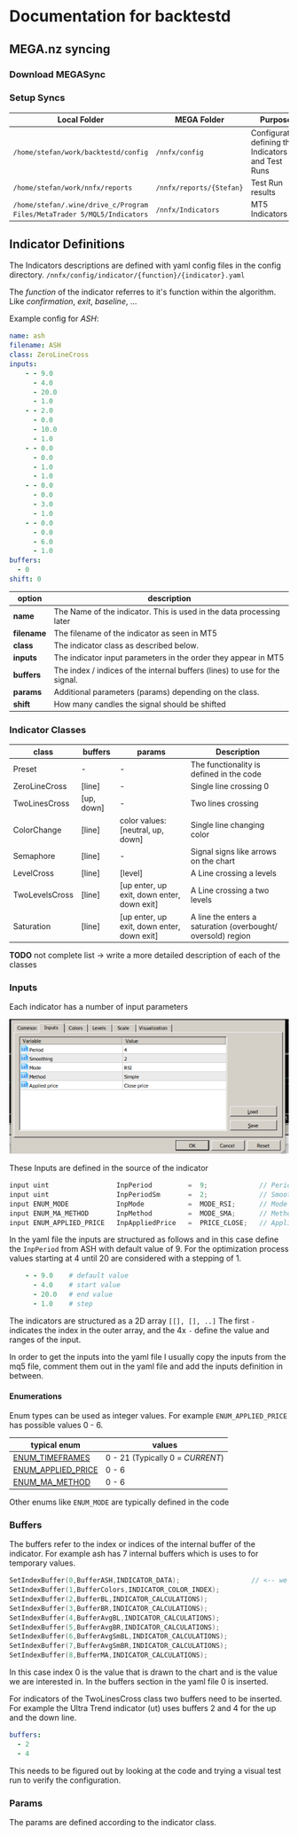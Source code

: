 # Documentation for backtestd

## MEGA.nz syncing

### Download MEGASync

### Setup Syncs

|Local Folder | MEGA Folder | Purpose |
| -- | -- | -- |
| `/home/stefan/work/backtestd/config` | `/nnfx/config` | Configuration defining the Indicators and Test Runs |
| `/home/stefan/work/nnfx/reports` | `/nnfx/reports/{Stefan}` | Test Run results | 
| `/home/stefan/.wine/drive_c/Program Files/MetaTrader 5/MQL5/Indicators` | `/nnfx/Indicators`| MT5 Indicators |

## Indicator Definitions

The Indicators descriptions are defined with yaml config files in the config directory.
`/nnfx/config/indicator/{function}/{indicator}.yaml`

The *function* of the indicator referres to it's function within the algorithm. Like *confirmation*, *exit*, *baseline*, ...

Example config for *ASH*:

``` yaml
name: ash
filename: ASH
class: ZeroLineCross
inputs:
    - - 9.0
      - 4.0
      - 20.0
      - 1.0
    - - 2.0
      - 0.0
      - 10.0
      - 1.0
    - - 0.0
      - 0.0
      - 1.0
      - 1.0
    - - 0.0
      - 0.0
      - 3.0
      - 1.0
    - - 0.0
      - 0.0
      - 6.0
      - 1.0
buffers:
  - 0
shift: 0
```

| option | description |
| -- | -- |
| **name** | The Name of the indicator. This is used in the data processing later |
| **filename** | The filename of the indicator as seen in MT5 |
| **class** | The indicator class as described below. |
| **inputs** | The indicator input parameters in the order they appear in MT5 |
| **buffers** | The index / indices of the internal buffers (lines) to use for the signal. |
| **params** | Additional parameters (params) depending on the class. |
| **shift** | How many candles the signal should be shifted |

### Indicator Classes

| class | buffers | params | Description |
| --    | ------- | ------ | ----------- |
| Preset | - | - | The functionality is defined in the code |
| ZeroLineCross | [line] | - | Single line crossing 0 |
| TwoLinesCross | [up, down] | - | Two lines crossing |
| ColorChange | [line] | color values: [neutral, up, down] | Single line changing color |
| Semaphore | [line] | - | Signal signs like arrows on the chart |
| LevelCross | [line] | [level] | A Line crossing a levels |
| TwoLevelsCross | [line] | [up enter, up exit, down enter, down exit] | A Line crossing a two levels |
| Saturation | [line] | [up enter, up exit, down enter, down exit] | A line the enters a saturation (overbought/ oversold) region |

**TODO** not complete list -> write a more detailed description of each of the classes

### Inputs

Each indicator has a number of input parameters

![ash_inputs](img/ash_inputs.png)

These Inputs are defined in the source of the indicator

``` c++
input uint                 InpPeriod         =  9;             // Period
input uint                 InpPeriodSm       =  2;             // Smoothing
input ENUM_MODE            InpMode           =  MODE_RSI;      // Mode
input ENUM_MA_METHOD       InpMethod         =  MODE_SMA;      // Method
input ENUM_APPLIED_PRICE   InpAppliedPrice   =  PRICE_CLOSE;   // Applied price
```

In the yaml file the inputs are structured as follows and in this case define the `InpPeriod` from ASH with default value of 9. For the optimization process values starting at 4 until 20 are considered with a stepping of 1.

``` yaml
    - - 9.0    # default value
      - 4.0    # start value
      - 20.0   # end value
      - 1.0    # step
```

The indicators are structured as a 2D array `[[], [], ..]`
The first `-` indicates the index in the outer array, and the 4x `-` define the value and ranges of the input.


In order to get the inputs into the yaml file I usually copy the inputs from the mq5 file, comment them out in the yaml file and add the inputs definition in between.

#### Enumerations

Enum types can be used as integer values. For example `ENUM_APPLIED_PRICE` has possible values 0 - 6.

| typical enum | values |
|--|--|
| [ENUM_TIMEFRAMES](https://www.mql5.com/en/docs/constants/chartconstants/enum_timeframes) | 0 - 21 (Typically 0 = *CURRENT*) |
| [ENUM_APPLIED_PRICE](https://www.mql5.com/en/docs/constants/indicatorconstants/prices) | 0 - 6 |
| [ENUM_MA_METHOD](https://www.mql5.com/en/docs/constants/indicatorconstants/enum_ma_method) | 0 - 6 |

Other enums like `ENUM_MODE` are typically defined in the code

### Buffers

The buffers refer to the index or indices of the internal buffer of the indicator.
For example ash has 7 internal buffers which is uses to for temporary values.

``` c++
SetIndexBuffer(0,BufferASH,INDICATOR_DATA);                  // <-- we are interested in this value 
SetIndexBuffer(1,BufferColors,INDICATOR_COLOR_INDEX);
SetIndexBuffer(2,BufferBL,INDICATOR_CALCULATIONS);
SetIndexBuffer(3,BufferBR,INDICATOR_CALCULATIONS);
SetIndexBuffer(4,BufferAvgBL,INDICATOR_CALCULATIONS);
SetIndexBuffer(5,BufferAvgBR,INDICATOR_CALCULATIONS);
SetIndexBuffer(6,BufferAvgSmBL,INDICATOR_CALCULATIONS);
SetIndexBuffer(7,BufferAvgSmBR,INDICATOR_CALCULATIONS);
SetIndexBuffer(8,BufferMA,INDICATOR_CALCULATIONS);
```

In this case index 0 is the value that is drawn to the chart and is the value we are interested in.
In the buffers section in the yaml file 0 is inserted.

For indicators of the TwoLinesCross class two buffers need to be inserted.
For example the Ultra Trend indicator (ut) uses buffers 2 and 4 for the up and the down line.

``` yaml
buffers:
  - 2
  - 4
```

This needs to be figured out by looking at the code and trying a visual test run to verify the configuration.

### Params 

The params are defined according to the indicator class.
